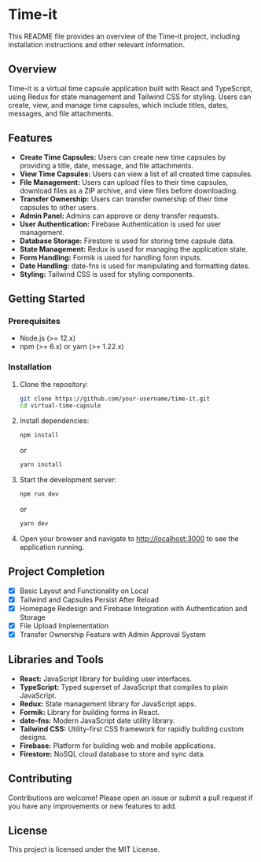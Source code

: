 # Time-it

This README file provides an overview of the Time-it project, including installation instructions and other relevant information.

## Overview

Time-it is a virtual time capsule application built with React and TypeScript, using Redux for state management and Tailwind CSS for styling. Users can create, view, and manage time capsules, which include titles, dates, messages, and file attachments.

## Features

- **Create Time Capsules:** Users can create new time capsules by providing a title, date, message, and file attachments.
- **View Time Capsules:** Users can view a list of all created time capsules.
- **File Management:** Users can upload files to their time capsules, download files as a ZIP archive, and view files before downloading.
- **Transfer Ownership:** Users can transfer ownership of their time capsules to other users.
- **Admin Panel:** Admins can approve or deny transfer requests.
- **User Authentication:** Firebase Authentication is used for user management.
- **Database Storage:** Firestore is used for storing time capsule data.
- **State Management:** Redux is used for managing the application state.
- **Form Handling:** Formik is used for handling form inputs.
- **Date Handling:** date-fns is used for manipulating and formatting dates.
- **Styling:** Tailwind CSS is used for styling components.

## Getting Started

### Prerequisites

- Node.js (>= 12.x)
- npm (>= 6.x) or yarn (>= 1.22.x)

### Installation

1. Clone the repository:
    ```bash
    git clone https://github.com/your-username/time-it.git
    cd virtual-time-capsule
    ```
2. Install dependencies:
    ```bash
    npm install
    ```
    or
    ```bash
    yarn install
    ```
3. Start the development server:
    ```bash
    npm run dev
    ```
    or
    ```bash
    yarn dev
    ```
4. Open your browser and navigate to [http://localhost:3000](http://localhost:3000) to see the application running.

## Project Completion

- [x] Basic Layout and Functionality on Local
- [x] Tailwind and Capsules Persist After Reload
- [x] Homepage Redesign and Firebase Integration with Authentication and Storage
- [x] File Upload Implementation
- [x] Transfer Ownership Feature with Admin Approval System

## Libraries and Tools

- **React:** JavaScript library for building user interfaces.
- **TypeScript:** Typed superset of JavaScript that compiles to plain JavaScript.
- **Redux:** State management library for JavaScript apps.
- **Formik:** Library for building forms in React.
- **date-fns:** Modern JavaScript date utility library.
- **Tailwind CSS:** Utility-first CSS framework for rapidly building custom designs.
- **Firebase:** Platform for building web and mobile applications.
- **Firestore:** NoSQL cloud database to store and sync data.

## Contributing

Contributions are welcome! Please open an issue or submit a pull request if you have any improvements or new features to add.

## License

This project is licensed under the MIT License.
